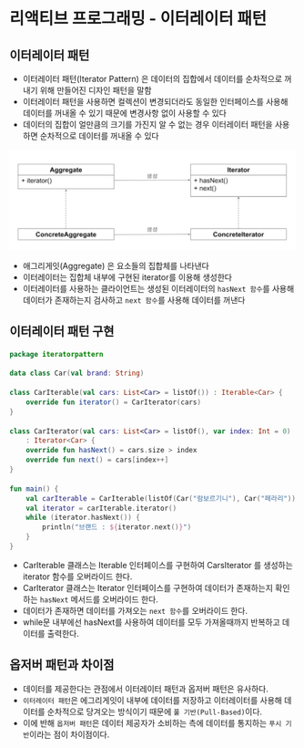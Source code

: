 # 리액티브 프로그래밍 - 이터레이터 패턴

## 이터레이터 패턴

- 이터레이터 패턴(Iterator Pattern) 은 데이터의 집합에서 데이터를 순차적으로 꺼내기 위해 만들어진 디자인 패턴을 말함
- 이터레이터 패턴을 사용하면 컬렉션이 변경되더라도 동일한 인터페이스를 사용해 데이터를 꺼내올 수 있기 때문에 변경사항 없이 사용할 수 있다
- 데이터의 집합이 얼만큼의 크기를 가진지 알 수 없는 경우 이터레이터 패턴을 사용하면 순차적으로 데이터를 꺼내올 수 있다

![webflux_002_iterator.png](../image/webflux_002_1.png)

- 애그리게잇(Aggregate) 은 요소들의 집합체를 나타낸다
- 이터레이터는 집합체 내부에 구현된 iterator를 이용해 생성한다
- 이터레이터를 사용하는 클라이언트는 생성된 이터레이터의 `hasNext 함수`를 사용해 데이터가 존재하는지 검사하고 `next 함수`를 사용해 데이터를 꺼낸다

## 이터레이터 패턴 구현

```kotlin
package iteratorpattern

data class Car(val brand: String)

class CarIterable(val cars: List<Car> = listOf()) : Iterable<Car> {
    override fun iterator() = CarIterator(cars)
}

class CarIterator(val cars: List<Car> = listOf(), var index: Int = 0)
    : Iterator<Car> {
    override fun hasNext() = cars.size > index
    override fun next() = cars[index++]
}

fun main() {
    val carIterable = CarIterable(listOf(Car("람보르기니"), Car("페라리")))
    val iterator = carIterable.iterator()
    while (iterator.hasNext()) {
        println("브랜드 : ${iterator.next()}")
    }
}
```

- CarIterable 클래스는 Iterable 인터페이스를 구현하여 CarsIterator 를 생성하는 iterator 함수를 오버라이드 한다.
- CarIterator 클래스는 Iterator 인터페이스를 구현하여 데이터가 존재하는지 확인하는 `hasNext` 메서드를 오버라이드 한다.
- 데이터가 존재하면 데이터를 가져오는 `next 함수`를 오버라이드 한다.
- while문 내부에선 hasNext를 사용하여 데이터를 모두 가져올때까지 반복하고 데이터를 출력한다.

## 옵저버 패턴과 차이점

- 데이터를 제공한다는 관점에서 이터레이터 패턴과 옵저버 패턴은 유사하다.
- `이터레이터 패턴`은 에그리게잇이 내부에 데이터를 저장하고 이터레이터를 사용해 데이터를 순차적으로 당겨오는 방식이기 때문에 `풀 기반(Pull-Based)`이다.
- 이에 반해 `옵저버 패턴`은 데이터 제공자가 소비하는 측에 데이터를 통지하는 `푸시 기반`이라는 점이 차이점이다.


